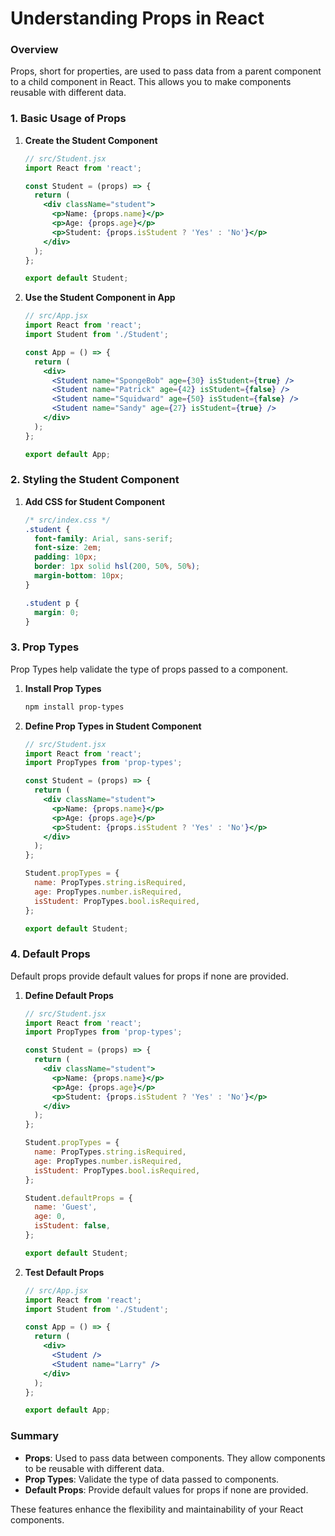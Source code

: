# Understanding Props in React

### Overview

Props, short for properties, are used to pass data from a parent component to a child component in React. This allows you to make components reusable with different data.

### 1. Basic Usage of Props

1. **Create the Student Component**
   ```jsx
   // src/Student.jsx
   import React from 'react';

   const Student = (props) => {
     return (
       <div className="student">
         <p>Name: {props.name}</p>
         <p>Age: {props.age}</p>
         <p>Student: {props.isStudent ? 'Yes' : 'No'}</p>
       </div>
     );
   };

   export default Student;
   ```

2. **Use the Student Component in App**
   ```jsx
   // src/App.jsx
   import React from 'react';
   import Student from './Student';

   const App = () => {
     return (
       <div>
         <Student name="SpongeBob" age={30} isStudent={true} />
         <Student name="Patrick" age={42} isStudent={false} />
         <Student name="Squidward" age={50} isStudent={false} />
         <Student name="Sandy" age={27} isStudent={true} />
       </div>
     );
   };

   export default App;
   ```

### 2. Styling the Student Component

1. **Add CSS for Student Component**
   ```css
   /* src/index.css */
   .student {
     font-family: Arial, sans-serif;
     font-size: 2em;
     padding: 10px;
     border: 1px solid hsl(200, 50%, 50%);
     margin-bottom: 10px;
   }

   .student p {
     margin: 0;
   }
   ```

### 3. Prop Types

Prop Types help validate the type of props passed to a component.

1. **Install Prop Types**
   ```bash
   npm install prop-types
   ```

2. **Define Prop Types in Student Component**
   ```jsx
   // src/Student.jsx
   import React from 'react';
   import PropTypes from 'prop-types';

   const Student = (props) => {
     return (
       <div className="student">
         <p>Name: {props.name}</p>
         <p>Age: {props.age}</p>
         <p>Student: {props.isStudent ? 'Yes' : 'No'}</p>
       </div>
     );
   };

   Student.propTypes = {
     name: PropTypes.string.isRequired,
     age: PropTypes.number.isRequired,
     isStudent: PropTypes.bool.isRequired,
   };

   export default Student;
   ```

### 4. Default Props

Default props provide default values for props if none are provided.

1. **Define Default Props**
   ```jsx
   // src/Student.jsx
   import React from 'react';
   import PropTypes from 'prop-types';

   const Student = (props) => {
     return (
       <div className="student">
         <p>Name: {props.name}</p>
         <p>Age: {props.age}</p>
         <p>Student: {props.isStudent ? 'Yes' : 'No'}</p>
       </div>
     );
   };

   Student.propTypes = {
     name: PropTypes.string.isRequired,
     age: PropTypes.number.isRequired,
     isStudent: PropTypes.bool.isRequired,
   };

   Student.defaultProps = {
     name: 'Guest',
     age: 0,
     isStudent: false,
   };

   export default Student;
   ```

2. **Test Default Props**
   ```jsx
   // src/App.jsx
   import React from 'react';
   import Student from './Student';

   const App = () => {
     return (
       <div>
         <Student />
         <Student name="Larry" />
       </div>
     );
   };

   export default App;
   ```

### Summary

- **Props**: Used to pass data between components. They allow components to be reusable with different data.
- **Prop Types**: Validate the type of data passed to components.
- **Default Props**: Provide default values for props if none are provided.

These features enhance the flexibility and maintainability of your React components.